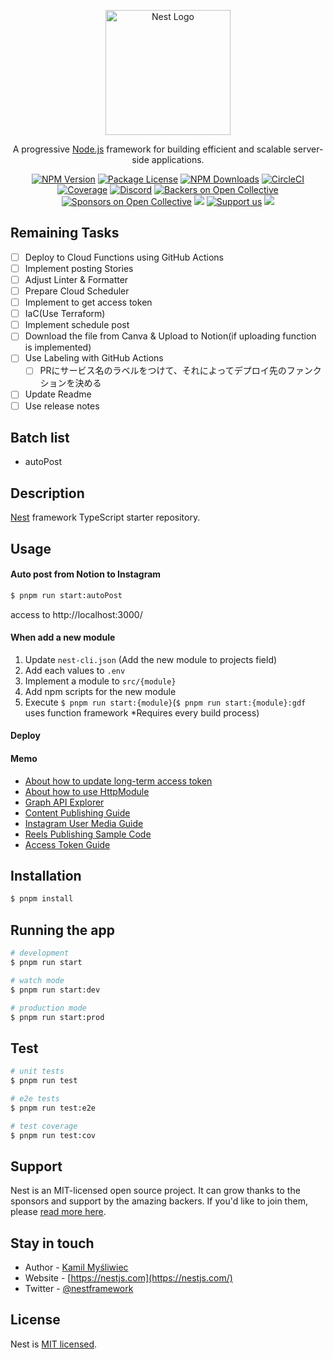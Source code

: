 <p align="center">
  <a href="http://nestjs.com/" target="blank"><img src="https://nestjs.com/img/logo-small.svg" width="200" alt="Nest Logo" /></a>
</p>

[circleci-image]: https://img.shields.io/circleci/build/github/nestjs/nest/master?token=abc123def456
[circleci-url]: https://circleci.com/gh/nestjs/nest

  <p align="center">A progressive <a href="http://nodejs.org" target="_blank">Node.js</a> framework for building efficient and scalable server-side applications.</p>
    <p align="center">
<a href="https://www.npmjs.com/~nestjscore" target="_blank"><img src="https://img.shields.io/npm/v/@nestjs/core.svg" alt="NPM Version" /></a>
<a href="https://www.npmjs.com/~nestjscore" target="_blank"><img src="https://img.shields.io/npm/l/@nestjs/core.svg" alt="Package License" /></a>
<a href="https://www.npmjs.com/~nestjscore" target="_blank"><img src="https://img.shields.io/npm/dm/@nestjs/common.svg" alt="NPM Downloads" /></a>
<a href="https://circleci.com/gh/nestjs/nest" target="_blank"><img src="https://img.shields.io/circleci/build/github/nestjs/nest/master" alt="CircleCI" /></a>
<a href="https://coveralls.io/github/nestjs/nest?branch=master" target="_blank"><img src="https://coveralls.io/repos/github/nestjs/nest/badge.svg?branch=master#9" alt="Coverage" /></a>
<a href="https://discord.gg/G7Qnnhy" target="_blank"><img src="https://img.shields.io/badge/discord-online-brightgreen.svg" alt="Discord"/></a>
<a href="https://opencollective.com/nest#backer" target="_blank"><img src="https://opencollective.com/nest/backers/badge.svg" alt="Backers on Open Collective" /></a>
<a href="https://opencollective.com/nest#sponsor" target="_blank"><img src="https://opencollective.com/nest/sponsors/badge.svg" alt="Sponsors on Open Collective" /></a>
  <a href="https://paypal.me/kamilmysliwiec" target="_blank"><img src="https://img.shields.io/badge/Donate-PayPal-ff3f59.svg"/></a>
    <a href="https://opencollective.com/nest#sponsor"  target="_blank"><img src="https://img.shields.io/badge/Support%20us-Open%20Collective-41B883.svg" alt="Support us"></a>
  <a href="https://twitter.com/nestframework" target="_blank"><img src="https://img.shields.io/twitter/follow/nestframework.svg?style=social&label=Follow"></a>
</p>
  <!--[![Backers on Open Collective](https://opencollective.com/nest/backers/badge.svg)](https://opencollective.com/nest#backer)
  [![Sponsors on Open Collective](https://opencollective.com/nest/sponsors/badge.svg)](https://opencollective.com/nest#sponsor)-->

## Remaining Tasks

- [ ] Deploy to Cloud Functions using GitHub Actions
- [ ] Implement posting Stories
- [ ] Adjust Linter & Formatter
- [ ] Prepare Cloud Scheduler
- [ ] Implement to get access token
- [ ] IaC(Use Terraform)
- [ ] Implement schedule post
- [ ] Download the file from Canva & Upload to Notion(if uploading function is implemented)
- [ ] Use Labeling with GitHub Actions
  - [ ] PRにサービス名のラベルをつけて、それによってデプロイ先のファンクションを決める
- [ ] Update Readme
- [ ] Use release notes

## Batch list

- autoPost

## Description

[Nest](https://github.com/nestjs/nest) framework TypeScript starter repository.

## Usage

#### Auto post from Notion to Instagram

```bash
$ pnpm run start:autoPost
```

access to http://localhost:3000/

#### When add a new module

1. Update `nest-cli.json` (Add the new module to projects field)
2. Add each values to `.env`
3. Implement a module to `src/{module}`
4. Add npm scripts for the new module
5. Execute `$ pnpm run start:{module}`(`$ pnpm run start:{module}:gdf` uses function framework \*Requires every build process)

#### Deploy

#### Memo

- [About how to update long-term access token](https://zenn.dev/yamatoiizuka/articles/f2272e2ecea15d)
- [About how to use HttpModule](https://docs.nestjs.com/techniques/http-module)
- [Graph API Explorer](https://developers.facebook.com/tools/explorer/)
- [Content Publishing Guide](https://developers.facebook.com/docs/instagram-api/guides/content-publishing?locale=ja_JP#--------3)
- [Instagram User Media Guide](https://developers.facebook.com/docs/instagram-api/reference/ig-user/media#-----)
- [Reels Publishing Sample Code](https://github.com/fbsamples/reels_publishing_apis/blob/main/insta_reels_publishing_api_sample/index.js)
- [Access Token Guide](https://developers.facebook.com/docs/facebook-login/guides/access-tokens#usertokens)

## Installation

```bash
$ pnpm install
```

## Running the app

```bash
# development
$ pnpm run start

# watch mode
$ pnpm run start:dev

# production mode
$ pnpm run start:prod
```

## Test

```bash
# unit tests
$ pnpm run test

# e2e tests
$ pnpm run test:e2e

# test coverage
$ pnpm run test:cov
```

## Support

Nest is an MIT-licensed open source project. It can grow thanks to the sponsors and support by the amazing backers. If you'd like to join them, please [read more here](https://docs.nestjs.com/support).

## Stay in touch

- Author - [Kamil Myśliwiec](https://kamilmysliwiec.com)
- Website - [https://nestjs.com](https://nestjs.com/)
- Twitter - [@nestframework](https://twitter.com/nestframework)

## License

Nest is [MIT licensed](LICENSE).
